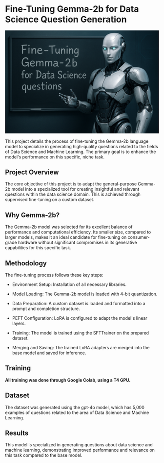 # Fine-Tuning Gemma-2b for Data Science Question Generation

![robot](assets/img/gemma_robot.png)


This project details the process of fine-tuning the Gemma-2b language model to specialize in generating high-quality questions related to the fields of Data Science and Machine Learning. The primary goal is to enhance the model's performance on this specific, niche task.

## Project Overview

The core objective of this project is to adapt the general-purpose Gemma-2b model into a specialized tool for creating insightful and relevant questions within the data science domain. This is achieved through supervised fine-tuning on a custom dataset.

## Why Gemma-2b?
The Gemma-2b model was selected for its excellent balance of performance and computational efficiency. Its smaller size, compared to larger models, makes it an ideal candidate for fine-tuning on consumer-grade hardware without significant compromises in its generative capabilities for this specific task.

## Methodology

The fine-tuning process follows these key steps:

- Environment Setup: Installation of all necessary libraries.

- Model Loading: The Gemma-2b model is loaded with 4-bit quantization.

- Data Preparation: A custom dataset is loaded and formatted into a prompt and completion structure.

- PEFT Configuration: LoRA is configured to adapt the model's linear layers.

- Training: The model is trained using the SFTTrainer on the prepared dataset.

- Merging and Saving: The trained LoRA adapters are merged into the base model and saved for inference.

## Training

**All training was done through Google Colab, using a T4 GPU.**

## Dataset

The dataset was generated using the gpt-4o model, which has 5,000 examples of questions related to the area of ​​Data Science and Machine Learning.


## Results

This model is specialized in generating questions about data science and machine learning, demonstrating improved performance and relevance on this task compared to the base model.
